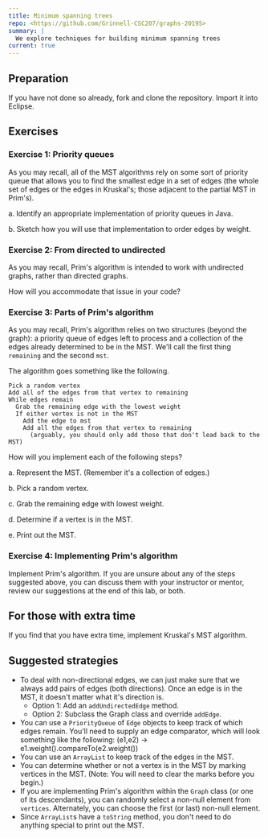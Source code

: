 ```yaml
---
title: Minimum spanning trees
repo: <https://github.com/Grinnell-CSC207/graphs-2019S>
summary: |
  We explore techniques for building minimum spanning trees
current: true
---
```

Preparation
-----------

If you have not done so already, fork and clone the repository.
Import it into Eclipse.

<!--
If you have already forked and cloned the repository, pull the
recent changes

```shell
git pull https://github.com/Grinnell-CSC207/graphs-2019S
```

You may have to resolve some conflicts.

-->

Exercises
---------

<!--

### Exercise 0: Review new code

We've added a new new features to the Graphs class: A set of functions
for marking nodes, a new `dump` method, and ....  Review those to make
sure that you understand them.

-->

### Exercise 1: Priority queues

As you may recall, all of the MST algorithms rely on some sort of
priority queue that allows you to find the smallest edge in a set
of edges (the whole set of edges or the edges in Kruskal's; those
adjacent to the partial MST in Prim's).

a. Identify an appropriate implementation of priority queues in Java.

b. Sketch how you will use that implementation to order edges by weight.

### Exercise 2: From directed to undirected

As you may recall, Prim's algorithm is intended to work with undirected
graphs, rather than directed graphs.  

How will you accommodate that issue in your code?

### Exercise 3: Parts of Prim's algorithm

As you may recall, Prim's algorithm relies on two structures (beyond
the graph): a priority queue of edges left to process and a collection
of the edges already determined to be in the MST.  We'll call the
first thing `remaining` and the second `mst`.

The algorithm goes something like the following.

```text
Pick a random vertex
Add all of the edges from that vertex to remaining
While edges remain
  Grab the remaining edge with the lowest weight
  If either vertex is not in the MST
    Add the edge to mst
    Add all the edges from that vertex to remaining
      (arguably, you should only add those that don't lead back to the MST)
```

How will you implement each of the following steps?

a. Represent the MST.  (Remember it's a collection of edges.)

b. Pick a random vertex.

c. Grab the remaining edge with lowest weight.

d. Determine if a vertex is in the MST.

e. Print out the MST.

### Exercise 4: Implementing Prim's algorithm

Implement Prim's algorithm.  If you are unsure about any of the steps
suggested above, you can discuss them with your instructor or mentor, 
review our suggestions at the end of this lab, or both.

For those with extra time
-------------------------

If you find that you have extra time, implement Kruskal's MST algorithm.

Suggested strategies
--------------------

* To deal with non-directional edges, we can just make sure that we
  always add pairs of edges (both directions).  Once an edge is in
  the MST, it doesn't matter what it's direction is.
    * Option 1: Add an `addUndirectedEdge` method.
    * Option 2: Subclass the Graph class and override `addEdge`.
* You can use a `PriorityQueue` of `Edge` objects to keep track of which edges
  remain.  You'll need to supply an edge comparator, which will look
  something like the following:
        (e1,e2) -> e1.weight().compareTo(e2.weight())
* You can use an `ArrayList` to keep track of the edges in the MST.
* You can determine whether or not a vertex is in the MST by marking
  vertices in the MST.  (Note: You will need to clear the marks before
  you begin.)
* If you are implementing Prim's algorithm within the `Graph` class
  (or one of its descendants), you can randomly select a non-null
  element from `vertices`.  Alternately, you can choose the first (or
  last) non-null element.
* Since `ArrayList`s have a `toString` method, you don't need to do
  anything special to print out the MST.

